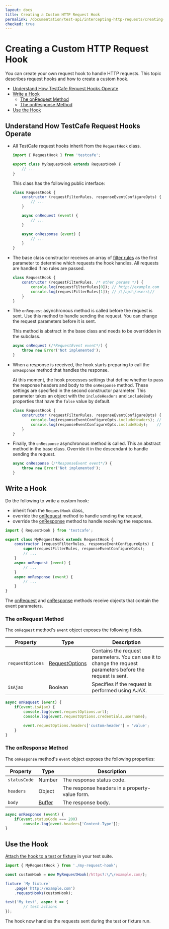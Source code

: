 ```yaml
---
layout: docs
title: Creating a Custom HTTP Request Hook
permalink: /documentation/test-api/intercepting-http-requests/creating-a-custom-http-request-hook.html
checked: true
---
```

# Creating a Custom HTTP Request Hook

You can create your own request hook to handle HTTP requests. This topic describes request hooks and how to create a custom hook.

* [Understand How TestCafe Request Hooks Operate](#understand-how-testcafe-request-hooks-operate)
* [Write a Hook](#write-a-hook)
  * [The onRequest Method](#the-onrequest-method)
  * [The onResponse Method](#the-onresponse-method)
* [Use the Hook](#use-the-hook)

## Understand How TestCafe Request Hooks Operate

* All TestCafe request hooks inherit from the `RequestHook` class.

    ```js
    import { RequestHook } from 'testcafe';

    export class MyRequestHook extends RequestHook {
        // ...
    }
    ```

    This class has the following public interface:

    ```js
    class RequestHook {
        constructor (requestFilterRules, responseEventConfigureOpts) {
            // ...
        }

        async onRequest (event) {
            // ...
        }

        async onResponse (event) {
            // ...
        }
    }
    ```

* The base class constructor receives an array of [filter rules](select-requests-to-be-handled-by-the-hook.md) as the first parameter to determine which requests the hook handles. All requests are handled if no rules are passed.

    ```js
    class RequestHook {
        constructor (requestFilterRules, /* other params */) {
            console.log(requestFilterRules[0]); // http://example.com
            console.log(requestFilterRules[1]); // /\/api\/users\//
        }
    }
    ```

* The `onRequest` asynchronous method is called before the request is sent. Use this method to handle sending the request. You can change the request parameters before it is sent.

    This method is abstract in the base class and needs to be overridden in the subclass.

    ```js
    async onRequest (/*RequestEvent event*/) {
        throw new Error('Not implemented');
    }
    ```

* When a response is received, the hook starts preparing to call the `onResponse` method that handles the response.

    At this moment, the hook processes settings that define whether to pass the response headers and body to the `onResponse` method. These settings are specified in the second constructor parameter. This parameter takes an object with the `includeHeaders` and `includeBody` properties that have the `false` value by default.

    ```js
    class RequestHook {
        constructor (requestFilterRules, responseEventConfigureOpts) {
            console.log(responseEventConfigureOpts.includeHeaders); // false
            console.log(responseEventConfigureOpts.includeBody);    // false
        }
    }
    ```

* Finally, the `onResponse` asynchronous method is called. This an abstract method in the base class. Override it in the descendant to handle sending the request.

    ```js
    async onResponse (/*ResponseEvent event*/) {
        throw new Error('Not implemented');
    }
    ```

## Write a Hook

Do the following to write a custom hook:

* inherit from the `RequestHook` class,
* override the [onRequest](#the-onrequest-method) method to handle sending the request,
* override the [onResponse](#the-onresponse-method) method to handle receiving the response.

```js
import { RequestHook } from 'testcafe';

export class MyRequestHook extends RequestHook {
    constructor (requestFilterRules, responseEventConfigureOpts) {
        super(requestFilterRules, responseEventConfigureOpts);
        // ...
    }
    async onRequest (event) {
        // ...
    }
    async onResponse (event) {
        // ...
    }
}
```

The [onRequest](#the-onrequest-method) and [onResponse](#the-onresponse-method) methods receive objects that contain the event parameters.

### The onRequest Method

The `onRequest` method's `event` object exposes the following fields.

Property | Type | Description
-------- | ---- | --------------
`requestOptions` | [RequestOptions](requestoptions-object.md) | Contains the request parameters. You can use it to change the request parameters before the request is sent.
`isAjax`         | Boolean | Specifies if the request is performed using AJAX.

```js
async onRequest (event) {
    if(event.isAjax) {
        console.log(event.requestOptions.url);
        console.log(event.requestOptions.credentials.username);

        event.requestOptions.headers['custom-header'] = 'value';
    }
}
```

### The onResponse Method

The `onResponse` method's `event` object exposes the following properties:

Property | Type | Description
-------- | ---- | --------------
`statusCode` | Number | The response status code.
`headers`    | Object | The response headers in a property-value form.
`body`       | [Buffer](https://nodejs.org/api/buffer.html) | The response body.

```js
async onResponse (event) {
    if(event.statusCode === 200)
        console.log(event.headers['Content-Type']);
}
```

## Use the Hook

[Attach the hook to a test or fixture](attaching-hooks-to-tests-and-fixtures.md) in your test suite.

```js
import { MyRequestHook } from './my-request-hook';

const customHook = new MyRequestHook(/https?:\/\/example.com/);

fixture `My fixture`
    .page('http://example.com')
    .requestHooks(customHook);

test('My test', async t => {
        // test actions
});
```

The hook now handles the requests sent during the test or fixture run.
